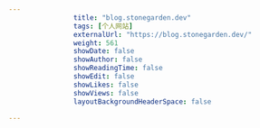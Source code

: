 ---
                title: "blog.stonegarden.dev"
                tags: [个人网站]
                externalUrl: "https://blog.stonegarden.dev/"
                weight: 561
                showDate: false
                showAuthor: false
                showReadingTime: false
                showEdit: false
                showLikes: false
                showViews: false
                layoutBackgroundHeaderSpace: false
                ---


